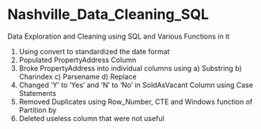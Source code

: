 # Nashville_Data_Cleaning_SQL
Data Exploration and Cleaning using SQL and Various Functions in it

1.	Using convert to standardized the date format
2.	Populated PropertyAddress Column 
3.	Broke PropertyAddress into individual columns using 
    a)	Substring
    b)	Charindex
    c)	Parsename
    d)	Replace
4.	Changed ‘Y’ to ‘Yes’ and ‘N’ to ‘No’ in SoldAsVacant Column using Case Statements
5.	Removed Duplicates using Row_Number, CTE and Windows function of Partition by
6.	Deleted useless column that were not useful
